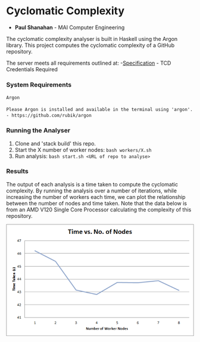 # Cyclomatic Complexity
- **Paul Shanahan** - MAI Computer Engineering

The cyclomatic complexity analyser is built in Haskell using the Argon library. This project computes the cyclomatic complexity of a GitHub repository.


The server meets all requirements outlined at:
-[Specification](https://www.scss.tcd.ie/Stephen.Barrett/teaching/CS4400/index.html) - TCD Credentials Required


### System Requirements
```
Argon

Please Argon is installed and available in the terminal using 'argon'.
- https://github.com/rubik/argon

```

### Running the Analyser

1. Clone and 'stack build' this repo.
2. Start the X number of worker nodes: `bash workers/X.sh`
3. Run analysis: `bash start.sh <URL of repo to analyse>`


### Results
The output of each analysis is a time taken to compute the cyclomatic complexity. By running the analysis over a number of iterations,
while increasing the number of workers each time, we can plot the relationship between the number of nodes and time taken.
Note that the data below is from an AMD V120 Single Core Processor calculating the complexity of this repository.

![Score](Results_Chart.PNG)
